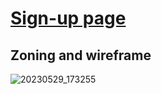 # [Sign-up page](https://github.com/LaurineDaSilva/ornis/issues/47)

## Zoning and wireframe

![20230529_173255](../images/sign-up/sign_up_01.jpg)
